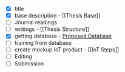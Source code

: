 - [x] title
- [x] base description - [[Thesis Base]]
- [ ] Journal readings
- [ ] writings - [[Thesis Structure]] 
- [x] getting database - [Proposed Database](https://www.kaggle.com/code/blackswordsman/arrhythmia-disease-prediction-using-cnn/input)
- [ ] training from database 
- [ ] create mockup IoT product - [[IoT Steps]]
- [ ] Editing
- [ ] Submission